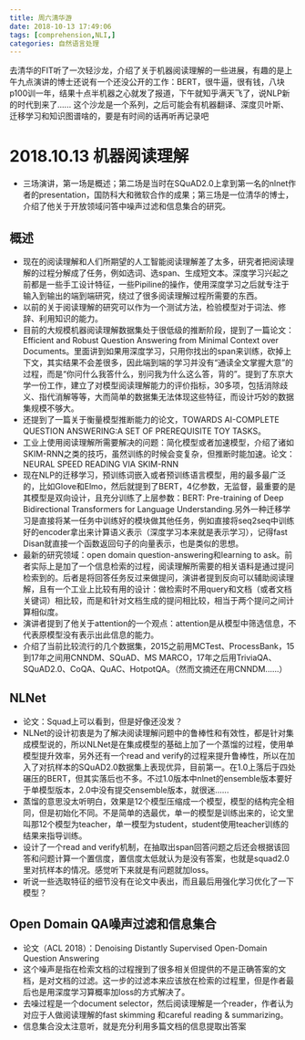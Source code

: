 ```yaml
---
title: 周六清华游
date: 2018-10-13 17:49:06
tags: [comprehension,NLI,]
categories: 自然语言处理
---
```


去清华的FIT听了一次轻沙龙，介绍了关于机器阅读理解的一些进展，有趣的是上午九点演讲的博士还说有一个还没公开的工作：BERT，很牛逼，很有钱，八块p100训一年，结果十点半机器之心就发了报道，下午就知乎满天飞了，说NLP新的时代到来了......
这个沙龙是一个系列，之后可能会有机器翻译、深度贝叶斯、迁移学习和知识图谱啥的，要是有时间的话再听再记录吧

<!--more-->  

# 2018.10.13 机器阅读理解
- 三场演讲，第一场是概述；第二场是当时在SQuAD2.0上拿到第一名的nlnet作者的presentation，国防科大和微软合作的成果；第三场是一位清华的博士，介绍了他关于开放领域问答中噪声过滤和信息集合的研究。

## 概述
- 现在的阅读理解和人们所期望的人工智能阅读理解差了太多，研究者把阅读理解的过程分解成了任务，例如选词、选span、生成短文本。深度学习兴起之前都是一些手工设计特征，一些Pipiline的操作，使用深度学习之后就专注于输入到输出的端到端研究，绕过了很多阅读理解过程所需要的东西。
- 以前的关于阅读理解的研究可以作为一个测试方法，检验模型对于词法、修辞、利用知识的能力。
- 目前的大规模机器阅读理解数据集处于很低级的推断阶段，提到了一篇论文：Efficient and Robust Question Answering from Minimal Context over Documents。里面讲到如果用深度学习，只用你找出的span来训练，砍掉上下文，其实结果不会差很多，因此端到端的学习并没有“通读全文掌握大意”的过程，而是“你问什么我答什么，别问我为什么这么答，背的”。提到了东京大学一份工作，建立了对模型阅读理解能力的评价指标，30多项，包括消除歧义、指代消解等等，大而简单的数据集无法体现这些特征，而设计巧妙的数据集规模不够大。
- 还提到了一篇关于衡量模型推断能力的论文，TOWARDS AI-COMPLETE QUESTION ANSWERING:A SET OF PREREQUISITE TOY TASKS。
- 工业上使用阅读理解所需要解决的问题：简化模型或者加速模型，介绍了诸如SKIM-RNN之类的技巧，虽然训练的时候会变复杂，但推断时能加速。论文：NEURAL SPEED READING VIA SKIM-RNN
- 现在NLP的迁移学习，预训练词嵌入或者预训练语言模型，用的最多最广泛的，比如Glove和Elmo，然后就提到了BERT，4亿参数，无监督，最重要的是其模型是双向设计，且充分训练了上层参数：BERT: Pre-training of Deep Bidirectional Transformers for Language Understanding.另外一种迁移学习是直接将某一任务中训练好的模块做其他任务，例如直接将seq2seq中训练好的encoder拿出来计算语义表示（深度学习本来就是表示学习），记得fast Disan就直接一个函数返回句子的向量表示，也是类似的思想。
- 最新的研究领域：open domain question-answering和learning to ask。前者实际上是加了一个信息检索的过程，阅读理解所需要的相关语料是通过提问检索到的。后者是将回答任务反过来做提问，演讲者提到反向可以辅助阅读理解，且有一个工业上比较有用的设计：做检索时不用query和文档（或者文档关键词）相比较，而是和针对文档生成的提问相比较，相当于两个提问之间计算相似度。
- 演讲者提到了他关于attention的一个观点：attention是从模型中筛选信息，不代表原模型没有表示出此信息的能力。
- 介绍了当前比较流行的几个数据集，2015之前用MCTest、ProcessBank，15到17年之间用CNNDM、SQuAD、MS MARCO，17年之后用TriviaQA、SQuAD2.0、CoQA、QuAC、HotpotQA。（然而文摘还在用CNNDM......）

## NLNet
- 论文：Squad上可以看到，但是好像还没发？
- NLNet的设计初衷是为了解决阅读理解问题中的鲁棒性和有效性，都是针对集成模型说的，所以NLNet是在集成模型的基础上加了一个蒸馏的过程，使用单模型提升效率，另外还有一个read and verify的过程来提升鲁棒性，所以在加入了对抗样本的SQuAD2.0数据集上表现优异，目前第一。在1.0上落后于四处碾压的BERT，但其实落后也不多。不过1.0版本中nlnet的ensemble版本要好于单模型版本，2.0中没有提交ensemble版本，就很迷......
- 蒸馏的意思没太听明白，效果是12个模型压缩成一个模型，模型的结构完全相同，但是初始化不同。不是简单的选最优，单一的模型是训练出来的，论文里叫那12个模型为teacher，单一模型为student，student使用teacher训练的结果来指导训练。
- 设计了一个read and verify机制，在抽取出span回答问题之后还会根据该回答和问题计算一个置信度，置信度太低就认为是没有答案，也就是squad2.0里对抗样本的情况。感觉听下来就是有问题就加loss。
- 听说一些选取特征的细节没有在论文中表出，而且最后用强化学习优化了一下模型？

## Open Domain QA噪声过滤和信息集合
- 论文（ACL 2018）：Denoising Distantly Supervised Open-Domain Question Answering
- 这个噪声是指在检索文档的过程搜到了很多相关但提供的不是正确答案的文档，是对文档的过滤。这一步的过滤本来应该放在检索的过程里，但是作者最后也是用深度学习算概率加loss的方式解决了。
- 去噪过程是一个document selector，然后阅读理解是一个reader，作者认为对应于人做阅读理解的fast skimming 和careful reading & summarizing。
- 信息集合没太注意听，就是充分利用多篇文档的信息提取出答案
